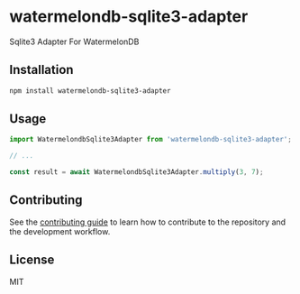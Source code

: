 # watermelondb-sqlite3-adapter

Sqlite3 Adapter For WatermelonDB

## Installation

```sh
npm install watermelondb-sqlite3-adapter
```

## Usage

```js
import WatermelondbSqlite3Adapter from 'watermelondb-sqlite3-adapter';

// ...

const result = await WatermelondbSqlite3Adapter.multiply(3, 7);
```

## Contributing

See the [contributing guide](CONTRIBUTING.md) to learn how to contribute to the repository and the development workflow.

## License

MIT
